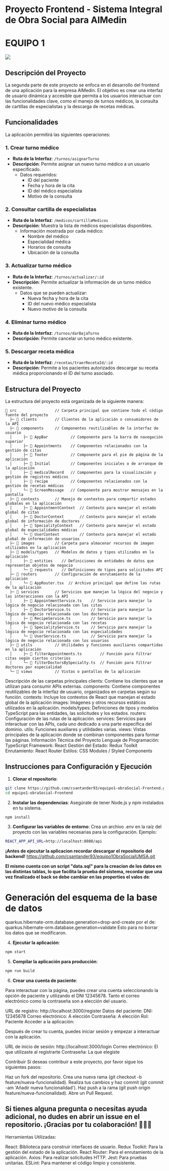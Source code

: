 # Proyecto Frontend - Sistema Integral de Obra Social para AlMedin

<p>
  <h1><b>EQUIPO 1</b></h1>
</p>

<a href="https://github.com/csantander93/equipo1-obraSocial-Frontend.git">
  <img src="https://contrib.rocks/image?repo=csantander93/equipo1-obraSocial-Frontend.git" />
</a>


## Descripción del Proyecto

La segunda parte de este proyecto se enfoca en el desarrollo del frontend de una aplicación para la empresa AlMedin. El objetivo es crear una interfaz de usuario dinámica y accesible que permita a los usuarios interactuar con las funcionalidades clave, como el manejo de turnos médicos, la consulta de cartillas de especialistas y la descarga de recetas médicas.

## Funcionalidades

La aplicación permitirá las siguientes operaciones:

### 1. Crear turno médico
- **Ruta de la Interfaz**: `/turnos/asignarTurno`
- **Descripción**: Permite asignar un nuevo turno médico a un usuario especificado.
  - Datos requeridos:
    - ID del paciente
    - Fecha y hora de la cita
    - ID del médico especialista
    - Motivo de la consulta

### 2. Consultar cartilla de especialistas
- **Ruta de la Interfaz**: `/medicos/cartillaMedicos`
- **Descripción**: Muestra la lista de médicos especialistas disponibles.
  - Información mostrada por cada médico:
    - Nombre del médico
    - Especialidad médica
    - Horarios de consulta
    - Ubicación de la consulta

### 3. Actualizar turno médico
- **Ruta de la Interfaz**: `/turnos/actualizar/:id`
- **Descripción**: Permite actualizar la información de un turno médico existente.
  - Datos que se pueden actualizar:
    - Nueva fecha y hora de la cita
    - ID del nuevo médico especialista
    - Nuevo motivo de la consulta

### 4. Eliminar turno médico
- **Ruta de la Interfaz**: `/turnos/darBajaTurno`
- **Descripción**: Permite cancelar un turno médico existente.

### 5. Descargar receta médica
- **Ruta de la Interfaz**: `/recetas/traerRecetaId/:id`
- **Descripción**: Permite a los pacientes autorizados descargar su receta médica proporcionando el ID del turno asociado.


## Estructura del Proyecto

La estructura del proyecto está organizada de la siguiente manera:

```plaintext
📂 src                 // Carpeta principal que contiene todo el código fuente del proyecto
  ├─ 📁 clients        // Clientes de la aplicación o consumidores de la API
  ├─ 📁 components     // Componentes reutilizables de la interfaz de usuario
  │     ├─ 📂 AppBar          // Componente para la barra de navegación superior
  │     ├─ 📂 Appointments    // Componentes relacionados con la gestión de citas
  │     ├─ 📂 footer          // Componente para el pie de página de la aplicación
  │     ├─ 📂 Initial         // Componentes iniciales o de arranque de la aplicación
  │     ├─ 📂 medicalRecord   // Componentes para la visualización y gestión de registros médicos
  │     ├─ 📂 recipe          // Componentes relacionados con la gestión de recetas médicas
  │     └─ 📂 ScreenMessage   // Componente para mostrar mensajes en la pantalla
  ├─ 📁 contexts       // Manejo de contextos para compartir estados globales en la aplicación
  │     ├─ 📂 AppointmentContext  // Contexto para manejar el estado global de citas
  │     ├─ 📂 DoctorContext       // Contexto para manejar el estado global de información de doctores
  │     ├─ 📂 SpecialityContext   // Contexto para manejar el estado global de especialidades médicas
  │     └─ 📂 UserContext         // Contexto para manejar el estado global de información de usuarios
  ├─ 📁 images         // Carpeta para almacenar recursos de imagen utilizados en la aplicación
  ├─ 📁 models/types   // Modelos de datos y tipos utilizados en la aplicación
  │     ├─ 📂 entities    // Definiciones de entidades de datos que representan objetos de negocio
  │     └─ 📂 requests    // Definiciones de tipos para solicitudes API
  ├─ 📁 routers        // Configuración de enrutamiento de la aplicación
  │     └─ 📄 AppRouter.tsx  // Archivo principal que define las rutas de la aplicación
  ├─ 📁 services       // Servicios que manejan la lógica del negocio y las interacciones con la API
  │     ├─ 📄 AppointmentService.ts    // Servicio para manejar la lógica de negocio relacionada con las citas
  │     ├─ 📄 DoctorService.ts         // Servicio para manejar la lógica de negocio relacionada con los doctores
  │     ├─ 📄 RecipeService.ts         // Servicio para manejar la lógica de negocio relacionada con las recetas
  │     ├─ 📄 SpecialityService.ts     // Servicio para manejar la lógica de negocio relacionada con las especialidades
  │     └─ 📄 UserService.ts           // Servicio para manejar la lógica de negocio relacionada con los usuarios
  ├─ 📁 utils          // Utilidades y funciones auxiliares compartidas en la aplicación
  │     ├─ 📄 filterAppointments.ts        // Función para filtrar citas según ciertos criterios
  │     └─ 📄 filterDoctorsBySpecialty.ts  // Función para filtrar doctores por especialidad
  └─ 📁 views          // Vistas o pantallas de la aplicación

```

Descripción de las carpetas principales
clients: Contiene los clientes que se utilizan para consumir APIs externas.
components: Contiene componentes reutilizables de la interfaz de usuario, organizados en carpetas según su función.
contexts: Incluye los contextos de React que manejan el estado global de la aplicación
images: Imágenes y otros recursos estáticos utilizados en la aplicación.
models/types: Definiciones de tipos y modelos TypeScript para las entidades, las solicitudes y los estados.
routers: Configuración de las rutas de la aplicación.
services: Servicios para interactuar con las APIs, cada uno dedicado a una parte específica del dominio.
utils: Funciones auxiliares y utilidades varias.
views: Vistas principales de la aplicación donde se combinan componentes para formar las páginas.
Información Técnica del Proyecto
Lenguaje de Programación: TypeScript
Framework: React
Gestión del Estado: Redux Toolkit
Enrutamiento: React Router
Estilos: CSS Modules / Styled Components

## Instrucciones para Configuración y Ejecución

1. **Clonar el repositorio**:

```bash
git clone https://github.com/csantander93/equipo1-obraSocial-Frontend.git
cd equipo1-obraSocial-Frontend
```

2. **Instalar las dependencias**:
Asegúrate de tener Node.js y npm instalados en tu sistema.

```bash
npm install
```

3. **Configurar las variables de entorno**:
Crea un archivo .env en la raíz del proyecto con las variables necesarias para la configuración. Ejemplo:

```bash
REACT_APP_API_URL=http://localhost:8080/api
```

**¡Antes de ejecutar la aplicacion recordar descargar el repositorio del backend!**
https://github.com/csantander93/equipo1ObraSocialUMSA.git

**El mismo cuenta con un script "data.sql" para la creacion de los datos en las distintas tablas, lo que facilita la prueba del sistema, recordar que una vez finalizado el back se debe cambiar en las properties el valos de**:
# Generación del esquema de la base de datos
quarkus.hibernate-orm.database.generation=drop-and-create
por el de:
quarkus.hibernate-orm.database.generation=validate
Esto para no borrar los datos que se modificaron.

4. **Ejecutar la aplicación**:
```bash
npm start
```

5. **Compilar la aplicación para producción**:
```bash
npm run build
```

6. **Crear una cuenta de paciente**:

Para interactuar con la página, puedes crear una cuenta seleccionando la opción de paciente y utilizando el DNI 12345678. Tanto el correo electrónico como la contraseña son a elección del usuario.

URL de registro: http://localhost:3000/register
Datos del paciente:
DNI: 12345678
Correo electrónico: A elección
Contraseña: A elección
Rol: Paciente
Acceder a la aplicación:

Después de crear tu cuenta, puedes iniciar sesión y empezar a interactuar con la aplicación.

URL de inicio de sesión: http://localhost:3000/login
Correo electrónico: El que utilizaste al registrarte
Contraseña: La que elegiste


Contribuir
Si deseas contribuir a este proyecto, por favor sigue los siguientes pasos:

Haz un fork del repositorio.
Crea una nueva rama (git checkout -b feature/nueva-funcionalidad).
Realiza tus cambios y haz commit (git commit -am 'Añadir nueva funcionalidad').
Haz push a la rama (git push origin feature/nueva-funcionalidad).
Abre un Pull Request.

<p>
  <h2><b>Si tienes alguna pregunta o necesitas ayuda adicional, no dudes en abrir un issue en el repositorio. ¡Gracias por tu colaboración! 👋👋👋</b></h2>
</p>

Herramientas Utilizadas:

React: Biblioteca para construir interfaces de usuario.
Redux Toolkit: Para la gestión del estado de la aplicación.
React Router: Para el enrutamiento de la aplicación.
Axios: Para realizar solicitudes HTTP.
Jest: Para pruebas unitarias.
ESLint: Para mantener el código limpio y consistente.
